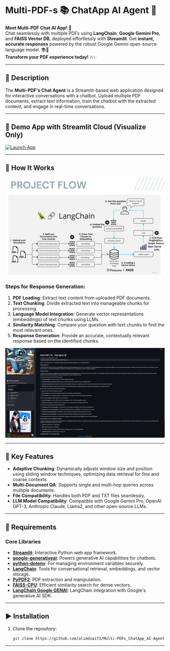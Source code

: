 # Multi-PDF-s 📚 ChatApp AI Agent 🤖

**Meet Multi-PDF Chat AI App!** 🚀  
Chat seamlessly with multiple PDFs using **LangChain**, **Google Gemini Pro**, and **FAISS Vector DB**, deployed effortlessly with **Streamlit**. Get **instant, accurate responses** powered by the robust Google Gemini open-source language model. 📚💬  
**Transform your PDF experience today!** 🔥✨  

---

## 📝 Description

The **Multi-PDF's Chat Agent** is a Streamlit-based web application designed for interactive conversations with a chatbot. Upload multiple PDF documents, extract text information, train the chatbot with the extracted content, and engage in real-time conversations.  

---

## 📢 Demo App with Streamlit Cloud (Visualize Only)

[![Launch App](https://img.shields.io/badge/Launch_Streamlit_App-FF4B4B?style=for-the-badge&logo=streamlit&logoColor=white)]()

---

## 🎯 How It Works

![MultiPDF Chat App Diagram](img/Architecture.jpg)

### Steps for Response Generation:

1. **PDF Loading**: Extract text content from uploaded PDF documents.
2. **Text Chunking**: Divide extracted text into manageable chunks for processing.
3. **Language Model Integration**: Generate vector representations (embeddings) of text chunks using LLMs.
4. **Similarity Matching**: Compare your question with text chunks to find the most relevant ones.
5. **Response Generation**: Provide an accurate, contextually relevant response based on the identified chunks.

![Demo Output](img/LLMframework.jpg)

---

## 🌟 Key Features

- **Adaptive Chunking**: Dynamically adjusts window size and position using sliding window techniques, optimizing data retrieval for fine and coarse contexts.  
- **Multi-Document QA**: Supports single and multi-hop queries across multiple documents.  
- **File Compatibility**: Handles both PDF and TXT files seamlessly.  
- **LLM Model Compatibility**: Compatible with Google Gemini Pro, OpenAI GPT-3, Anthropic Claude, Llama2, and other open-source LLMs.

---

## 🌟 Requirements

### Core Libraries
- **[Streamlit](https://streamlit.io/)**: Interactive Python web app framework.  
- **[google-generativeai](https://pypi.org/project/google-generativeai/)**: Powers generative AI capabilities for chatbots.  
- **[python-dotenv](https://pypi.org/project/python-dotenv/)**: For managing environment variables securely.  
- **[LangChain](https://langchain.readthedocs.io/)**: Tools for conversational retrieval, embeddings, and vector storage.  
- **[PyPDF2](https://pypi.org/project/PyPDF2/)**: PDF extraction and manipulation.  
- **[FAISS-CPU](https://pypi.org/project/faiss-cpu/)**: Efficient similarity search for dense vectors.  
- **[LangChain Google GENAI](https://pypi.org/project/langchain-google-genai/)**: LangChain integration with Google's generative AI SDK.

---

## ▶️ Installation

1. Clone the repository:
   ```bash
   git clone https://github.com/alimdsaif3/Multi-PDFs_ChatApp_AI-Agent.git

---


